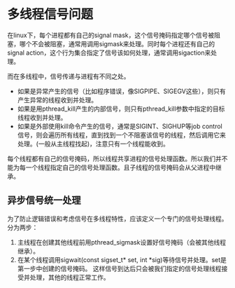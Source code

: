 # 多线程信号问题
在linux下，每个进程都有自己的signal mask，这个信号掩码指定哪个信号被阻塞，哪个不会被阻塞，通常用调用sigmask来处理。同时每个进程还有自己的signal action，这个行为集合指定了信号该如何处理，通常调用sigaction来处理。  
  
  
而在多线程中，信号传递与进程有不同之处。  
 * 如果是异常产生的信号（比如程序错误，像SIGPIPE、SIGEGV这些），则只有产生异常的线程收到并处理。
 * 如果是用pthread_kill产生的内部信号，则只有pthread_kill参数中指定的目标线程收到并处理。
 * 如果是外部使用kill命令产生的信号，通常是SIGINT、SIGHUP等job control信号，则会遍历所有线程，直到找到一个不阻塞该信号的线程，然后调用它来处理。(一般从主线程找起)，注意只有一个线程能收到。　　
 
 每个线程都有自己的信号掩码，所以线程共享进程的信号处理函数。所以我们并不能为每一个线程指定自己的信号处理函数。且子线程的信号掩码会从父进程中继承。　　
 
 ## 异步信号统一处理
 为了防止逻辑错误和考虑信号在多线程特性，应该定义一个专门的信号处理线程。  
 分为两步：  
 1. 主线程在创建其他线程前用pthread_sigmask设置好信号掩码（会被其他线程继承）。
 2. 在某个线程调用sigwait(const sigset_t* set, int *sig)等待信号并处理。set是第一步中创建的信号掩码。
 这样信号到达后只会被我们指定的信号处理线程接受并处理，其他的线程正常工作。